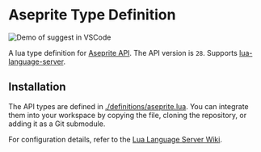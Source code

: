 # Aseprite Type Definition

![Demo of suggest in VSCode](https://gyazo.com/2a91bc263590356d218dbeae3209cfb8.gif)

A lua type definition for [Aseprite API](https://www.aseprite.org/api/). The API version is `28`. Supports [lua-language-server](https://github.com/sumneko/lua-language-server).

## Installation

The API types are defined in [./definitions/aseprite.lua](./definitions/aseprite.lua).
You can integrate them into your workspace by copying the file, cloning the repository, or adding it as a Git submodule.

For configuration details, refer to the [Lua Language Server Wiki](https://luals.github.io/wiki/).
